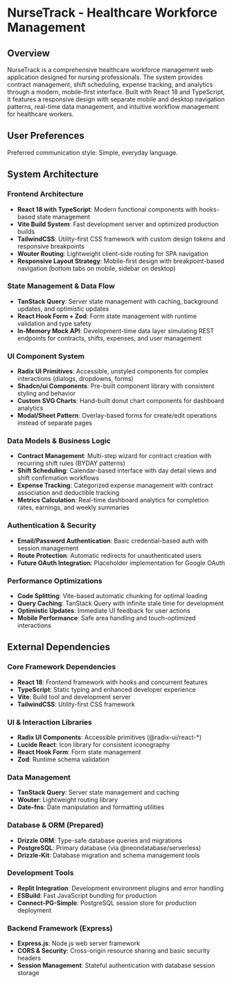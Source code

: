 # NurseTrack - Healthcare Workforce Management

## Overview

NurseTrack is a comprehensive healthcare workforce management web application designed for nursing professionals. The system provides contract management, shift scheduling, expense tracking, and analytics through a modern, mobile-first interface. Built with React 18 and TypeScript, it features a responsive design with separate mobile and desktop navigation patterns, real-time data management, and intuitive workflow management for healthcare workers.

## User Preferences

Preferred communication style: Simple, everyday language.

## System Architecture

### Frontend Architecture
- **React 18 with TypeScript**: Modern functional components with hooks-based state management
- **Vite Build System**: Fast development server and optimized production builds
- **TailwindCSS**: Utility-first CSS framework with custom design tokens and responsive breakpoints
- **Wouter Routing**: Lightweight client-side routing for SPA navigation
- **Responsive Layout Strategy**: Mobile-first design with breakpoint-based navigation (bottom tabs on mobile, sidebar on desktop)

### State Management & Data Flow
- **TanStack Query**: Server state management with caching, background updates, and optimistic updates
- **React Hook Form + Zod**: Form state management with runtime validation and type safety
- **In-Memory Mock API**: Development-time data layer simulating REST endpoints for contracts, shifts, expenses, and user management

### UI Component System
- **Radix UI Primitives**: Accessible, unstyled components for complex interactions (dialogs, dropdowns, forms)
- **Shadcn/ui Components**: Pre-built component library with consistent styling and behavior
- **Custom SVG Charts**: Hand-built donut chart components for dashboard analytics
- **Modal/Sheet Pattern**: Overlay-based forms for create/edit operations instead of separate pages

### Data Models & Business Logic
- **Contract Management**: Multi-step wizard for contract creation with recurring shift rules (BYDAY patterns)
- **Shift Scheduling**: Calendar-based interface with day detail views and shift confirmation workflows
- **Expense Tracking**: Categorized expense management with contract association and deductible tracking
- **Metrics Calculation**: Real-time dashboard analytics for completion rates, earnings, and weekly summaries

### Authentication & Security
- **Email/Password Authentication**: Basic credential-based auth with session management
- **Route Protection**: Automatic redirects for unauthenticated users
- **Future OAuth Integration**: Placeholder implementation for Google OAuth

### Performance Optimizations
- **Code Splitting**: Vite-based automatic chunking for optimal loading
- **Query Caching**: TanStack Query with infinite stale time for development
- **Optimistic Updates**: Immediate UI feedback for user actions
- **Mobile Performance**: Safe area handling and touch-optimized interactions

## External Dependencies

### Core Framework Dependencies
- **React 18**: Frontend framework with hooks and concurrent features
- **TypeScript**: Static typing and enhanced developer experience
- **Vite**: Build tool and development server
- **TailwindCSS**: Utility-first CSS framework

### UI & Interaction Libraries
- **Radix UI Components**: Accessible primitives (@radix-ui/react-*)
- **Lucide React**: Icon library for consistent iconography
- **React Hook Form**: Form state management
- **Zod**: Runtime schema validation

### Data Management
- **TanStack Query**: Server state management and caching
- **Wouter**: Lightweight routing library
- **Date-fns**: Date manipulation and formatting utilities

### Database & ORM (Prepared)
- **Drizzle ORM**: Type-safe database queries and migrations
- **PostgreSQL**: Primary database (via @neondatabase/serverless)
- **Drizzle-Kit**: Database migration and schema management tools

### Development Tools
- **Replit Integration**: Development environment plugins and error handling
- **ESBuild**: Fast JavaScript bundling for production
- **Connect-PG-Simple**: PostgreSQL session store for production deployment

### Backend Framework (Express)
- **Express.js**: Node.js web server framework
- **CORS & Security**: Cross-origin resource sharing and basic security headers
- **Session Management**: Stateful authentication with database session storage